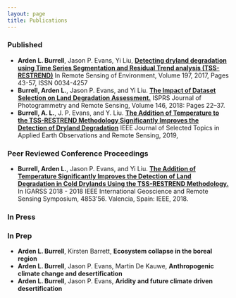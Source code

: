 ```yaml
---
layout: page
title: Publications 
---
```

### Published   
 - **Arden L. Burrell**, Jason P. Evans, Yi Liu, [**Detecting dryland degradation using Time Series Segmentation and Residual Trend analysis (TSS-RESTREND)**](http://www.sciencedirect.com/science/article/pii/S0034425717302171) In Remote Sensing of Environment, Volume 197, 2017, Pages 43-57, ISSN 0034-4257
 - **Burrell, Arden L.**, Jason P. Evans, and Yi Liu. [**The Impact of Dataset Selection on Land Degradation Assessment.**](https://doi.org/10.1016/j.isprsjprs.2018.08.017) ISPRS Journal of Photogrammetry and Remote Sensing, Volume 146, 2018: Pages 22–37. 
 - **Burrell, A. L.**, J. P. Evans, and Y. Liu. [**The Addition of Temperature to the TSS-RESTREND Methodology Significantly Improves the Detection of Dryland Degradation**](https://doi.org/10.1109/JSTARS.2019.2906466) IEEE Journal of Selected Topics in Applied Earth Observations and Remote Sensing, 2019,


### Peer Reviewed Conference Proceedings 
- **Burrell, Arden L.**, Jason P. Evans, and Yi Liu. [**The Addition of Temperature Significantly Improves the Detection of Land Degradation in Cold Drylands Using the TSS-RESTREND Methodology.**](https://doi.org/10.1109/IGARSS.2018.8519288) In IGARSS 2018 - 2018 IEEE International Geoscience and Remote Sensing Symposium, 4853'56. Valencia, Spain: IEEE, 2018.


### In Press

### In Prep
 - **Arden L. Burrell**, Kirsten Barrett, **Ecosystem collapse in the boreal region**
 - **Arden L. Burrell**, Jason P. Evans, Martin De Kauwe, **Anthropogenic climate change and desertification**
 - **Arden L. Burrell**, Jason P. Evans, **Aridity and future climate driven desertification**
